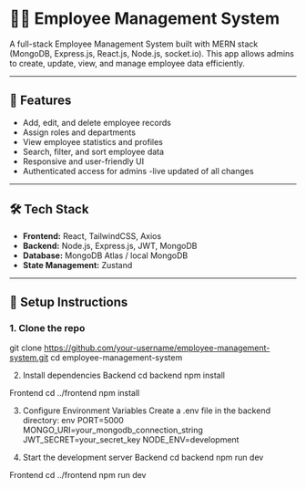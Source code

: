 # 🧑‍💼 Employee Management System

A full-stack Employee Management System built with MERN stack (MongoDB, Express.js, React.js, Node.js, socket.io). This app allows admins to create, update, view, and manage employee data efficiently.

---

## 🚀 Features

- Add, edit, and delete employee records
- Assign roles and departments
- View employee statistics and profiles
- Search, filter, and sort employee data
- Responsive and user-friendly UI
- Authenticated access for admins
-live updated of all changes

---

## 🛠️ Tech Stack

- **Frontend:** React, TailwindCSS, Axios
- **Backend:** Node.js, Express.js, JWT, MongoDB
- **Database:** MongoDB Atlas / local MongoDB
- **State Management:** Zustand

---

## 🔧 Setup Instructions

### 1. Clone the repo
git clone https://github.com/your-username/employee-management-system.git
cd employee-management-system

2. Install dependencies
Backend
cd backend
npm install

Frontend
cd ../frontend
npm install

3. Configure Environment Variables
Create a .env file in the backend directory:
env
PORT=5000
MONGO_URI=your_mongodb_connection_string
JWT_SECRET=your_secret_key
NODE_ENV=development

4. Start the development server
Backend
cd backend
npm run dev

Frontend
cd ../frontend
npm run dev


